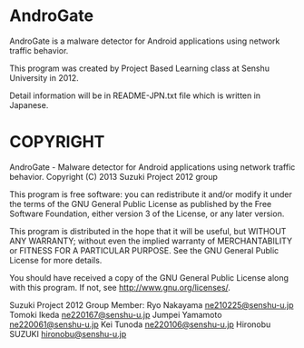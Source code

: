 AndroGate 
=========

AndroGate is a malware detector for Android applications using network
traffic behavior.

This program was created by Project Based Learning class at Senshu
University in 2012.

Detail information will be in README-JPN.txt file which is written in
Japanese.


COPYRIGHT
=========

 AndroGate - Malware detector for Android applications using network traffic behavior.
 Copyright (C) 2013  Suzuki Project 2012 group

 This program is free software: you can redistribute it and/or modify
 it under the terms of the GNU General Public License as published by
 the Free Software Foundation, either version 3 of the License, or any
 later version.
 
 This program is distributed in the hope that it will be useful,
 but WITHOUT ANY WARRANTY; without even the implied warranty of
 MERCHANTABILITY or FITNESS FOR A PARTICULAR PURPOSE.  See the
 GNU General Public License for more details.
 
 You should have received a copy of the GNU General Public License
 along with this program.  If not, see <http://www.gnu.org/licenses/>.
 
 Suzuki Project 2012 Group Member:
   Ryo Nakayama <ne210225@senshu-u.jp>
   Tomoki Ikeda <ne220167@senshu-u.jp>
   Jumpei Yamamoto <ne220061@senshu-u.jp>
   Kei Tunoda <ne220106@senshu-u.jp>
   Hironobu SUZUKI <hironobu@senshu-u.jp>

